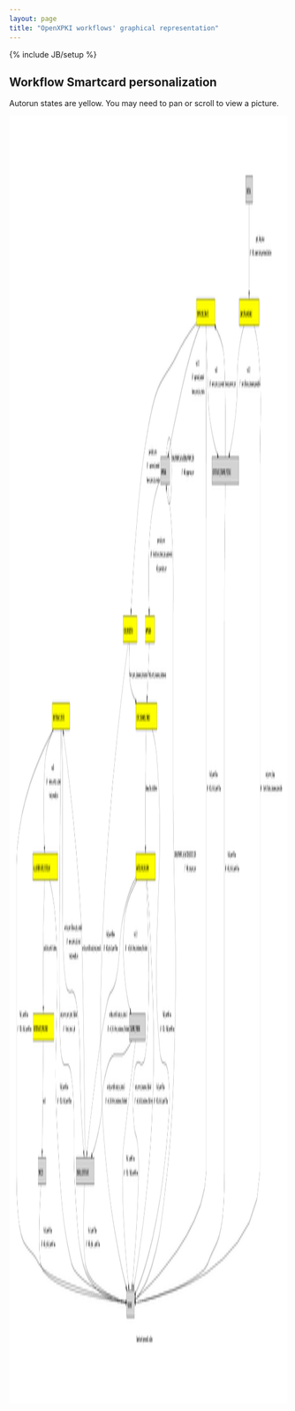 ```yaml
---
layout: page
title: "OpenXPKI workflows' graphical representation"
---
```

{% include JB/setup %}


<h2> Workflow Smartcard personalization</h2>

<p>
Autorun states are yellow.
You may need to pan or scroll to view a picture.
</p>

<img width="3933" height="2328" src="workflow_def_smartcard_personalization.dot.png" alt="Smartcard personalization" title="Smartcard personalization" />

